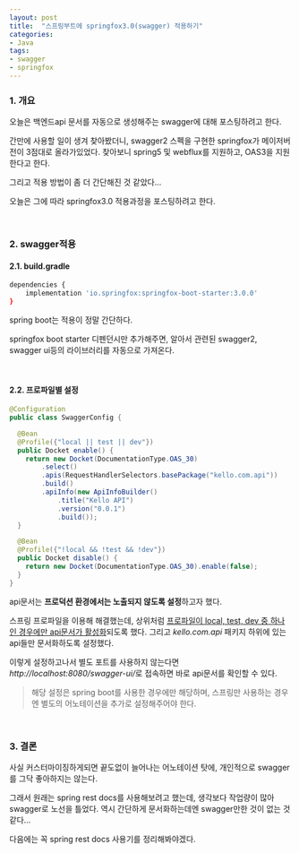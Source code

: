 ```yaml
---
layout: post
title:  "스프링부트에 springfox3.0(swagger) 적용하기"
categories:
- Java
tags:
- swagger
- springfox
---
```


### 1. 개요
오늘은 백엔드api 문서를 자동으로 생성해주는 swagger에 대해 포스팅하려고 한다.

간만에 사용할 일이 생겨 찾아봤더니, swagger2 스펙을 구현한 springfox가 메이저버전이 3점대로 올라가있었다.
찾아보니 spring5 및 webflux를 지원하고, OAS3을 지원한다고 한다.

그리고 적용 방법이 좀 더 간단해진 것 같았다...

오늘은 그에 따라 springfox3.0 적용과정을 포스팅하려고 한다.

<br/>

### 2. swagger적용
#### 2.1. build.gradle
```bash
dependencies {
    implementation 'io.springfox:springfox-boot-starter:3.0.0'
}
```
spring boot는 적용이 정말 간단하다.

springfox boot starter 디펜던시만 추가해주면, 알아서 관련된 swagger2, swagger ui등의 라이브러리를 자동으로 가져온다.

<br/>

#### 2.2. 프로파일별 설정
```java
@Configuration
public class SwaggerConfig {

  @Bean
  @Profile({"local || test || dev"})
  public Docket enable() {
    return new Docket(DocumentationType.OAS_30)
        .select()
        .apis(RequestHandlerSelectors.basePackage("kello.com.api"))
        .build()
        .apiInfo(new ApiInfoBuilder()
            .title("Kello API")
            .version("0.0.1")
            .build());
  }

  @Bean
  @Profile({"!local && !test && !dev"})
  public Docket disable() {
    return new Docket(DocumentationType.OAS_30).enable(false);
  }
}
```
api문서는 **프로덕션 환경에서는 노출되지 않도록 설정**하고자 했다.

스프링 프로파일을 이용해 해결했는데, 상위처럼 <ins>프로파일이 local, test, dev 중 하나인 경우에만 api문서가 활성화</ins>되도록 했다.
그리고 <var>kello.com.api</var> 패키지 하위에 있는 api들만 문서화하도록 설정했다.

이렇게 설정하고나서 별도 포트를 사용하지 않는다면 <var>http://localhost:8080/swagger-ui/</var>로 접속하면 바로 api문서를 
확인할 
수 있다.
> 해당 설정은 spring boot를 사용한 경우에만 해당하며, 스프링만 사용하는 경우엔 별도의 어노테이션을 추가로 설정해주어야 한다.
 
<br/>

### 3. 결론
사실 커스터마이징하게되면 끝도없이 늘어나는 어노테이션 탓에, 개인적으로 swagger를 그닥 좋아하지는 않는다.

그래서 원래는 spring rest docs를 사용해보려고 했는데, 생각보다 작업량이 많아 swagger로 노선을 틀었다.
역시 간단하게 문서화하는데엔 swagger만한 것이 없는 것 같다...

다음에는 꼭 spring rest docs 사용기를 정리해봐야겠다.
